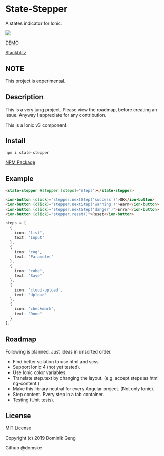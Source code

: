 # State-Stepper

A states indicator for Ionic.

![](readme/screen.gif)

[DEMO](https://domske.github.io/state-stepper/)

[Stackblitz](https://stackblitz.com/edit/ionic-state-stepper?embed=1&file=pages/home/home.html)

## NOTE

This project is experimental.

## Description

This is a very jung project. Please view the roadmap, before creating an issue.
Anyway I appreciate for any contribution.

This is a Ionic v3 component.

## Install

```bash
npm i state-stepper
```

[NPM Package](https://www.npmjs.com/package/state-stepper)

## Example

```html
<state-stepper #stepper [steps]="steps"></state-stepper>

<ion-button (click)="stepper.nextStep('success')">OK</ion-button>
<ion-button (click)="stepper.nextStep('warning')">Warn</ion-button>
<ion-button (click)="stepper.nextStep('danger')">Error</ion-button>
<ion-button (click)="stepper.reset()">Reset</ion-button>
```

```ts
steps = [
  {
    icon: 'list',
    text: 'Input'
  },
  {
    icon: 'cog',
    text: 'Parameter'
  },
  {
    icon: 'cube',
    text: 'Save'
  },
  {
    icon: 'cloud-upload',
    text: 'Upload'
  },
  {
    icon: 'checkmark',
    text: 'Done'
  }
];
```

## Roadmap

Following is planned. Just ideas in unsorted order.

- Find better solution to use html and scss.
- Support Ionic 4 (not yet tested).
- Use Ionic color variables.
- Translate step.text by changing the layout. (e.g. accept steps as html ng-content.)
- Make this library neutral for every Angular project. (Not only Ionic).
- Step content. Every step in a tab container.
- Testing (Unit tests).

## License

[MIT License](LICENSE)

Copyright (c) 2019 Dominik Geng

Github @domske
